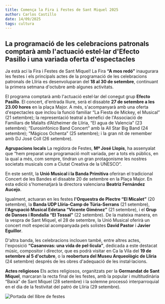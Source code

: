 ```yaml
---
title: Comença la Fira i Festes de Sant Miquel 2025 
author: Carlos Castillo
date: 14/09/2025
tags: cultura
---
```


## La programació de les celebracions patronals comptarà amb l'actuació estel·lar d'Efecto Pasillo i una variada oferta d'espectacles

Ja està ací la Fira i Festes de Sant Miquel! La Fira **“A mos redó”** inaugurara les festes i els principals actes de la programació de les celebracions patronals de Llíria es desenvoluparan del **18 al 30 de setembre**, continuant la primera setmana d'octubre amb algunes activitats.

El programa comptarà amb l'actuació estel·lar del conegut grup **Efecto Pasillo**. El concert, d'entrada lliure, serà el dissabte **27 de setembre a les 23.00 hores** en la plaça Major. A més, s'acompanyarà amb una oferta d'espectacles que inclou la funció familiar “La Fiesta de Mickey, el Musical” (21 setembre); la representació teatral a benefici de l'Associació de Familiars de Malalts d’Alzheimer de Llíria, “El agua de Valencia” (23 setembre); “Eurosinfónico Band Concert” amb la All Star Big Band (24 setembre); “Mágicos Ochenta” (25 setembre); i la gran nit de remember amb DJ José Coll (26 setembre).

**Agrupacions locals**
La regidora de Festes, **Mª José Llopis**, ha assenyalat que “hem preparat una programació molt variada, per a tots els públics, en la qual a més, com sempre, tindran un gran protagonisme les nostres societats musicals com a Ciutat Creativa de la UNESCO”.

En este sentit, la **Unió Musical i la Banda Primitiva** oferiran el tradicional Concert de les Bandes el dissabte 20 de setembre en la Plaça Major. En esta edició s'homenatjarà la directora valenciana **Beatriz Fernández Aucejo**.

Igualment, actuaran en les festes **l'Orquestra de Plectre “El Micalet”** (20 setembre), la **Banda UDP Llíria-Camp de Túria-Serrans** (21 setembre), **l'Agrupació Musical Edetana “Vicente Giménez”** (21 setembre), i el **Grup de Danses i Rondalla “El Tossal”** (22 setembre). De la mateixa manera, en la vespra de Sant Miquel, el 28 de setembre, la Unió Musical oferirà un concert molt especial acompanyada pels solistes **David Pastor** i **Javier Eguillor**.

D'altra banda, les celebracions inclouen també, entre altres actes, l'exposició **“Casanovas: una vida de pel·lícula”**, dedicada a este destacat músic, compositor i director, que es podrà visitar en Ca la Vila del **19 de setembre al 5 d'octubre**, o la **reobertura del Museu Arqueològic de Llíria** (24 setembre) després de les obres d'adequació de les instal·lacions.

**Actes religiosos**
Els actes religiosos, organitzats per la **Germandat de Sant Miquel**, marcaran la recta final de les festes, amb la popular i multitudinària “Baixà” de Sant Miquel (28 setembre) i la solemne processó interparroquial en el dia de la festivitat del patró de Llíria (29 setembre).

![ Portada del llibre de festes ](/assets/continguts/recursos/20250914-Portadallibre.jpg "Portada del llibre de festes")